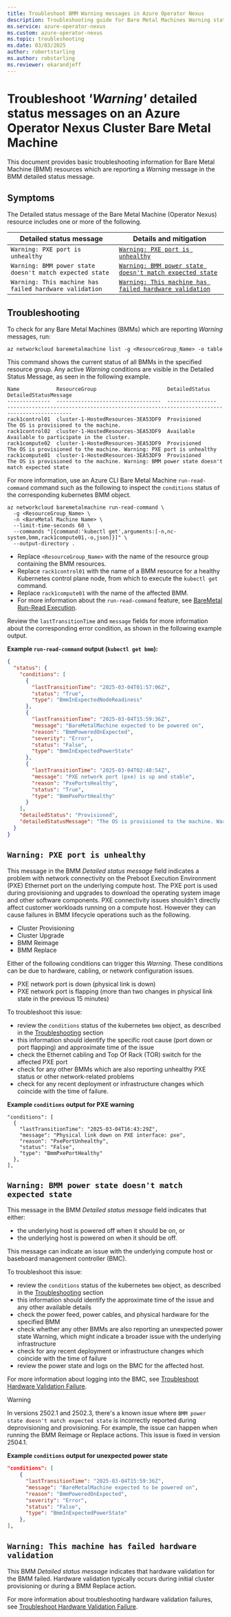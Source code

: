 ```yaml
---
title: Troubleshoot BMM Warning messages in Azure Operator Nexus
description: Troubleshooting guide for Bare Metal Machines Warning status messages in Azure Operator Nexus.
ms.service: azure-operator-nexus
ms.custom: azure-operator-nexus
ms.topic: troubleshooting
ms.date: 03/03/2025
author: robertstarling
ms.author: robstarling
ms.reviewer: ekarandjeff
---
```


# Troubleshoot _'Warning'_ detailed status messages on an Azure Operator Nexus Cluster Bare Metal Machine

This document provides basic troubleshooting information for Bare Metal Machine (BMM) resources which are reporting a _Warning_ message in the BMM detailed status message.

## Symptoms

The Detailed status message of the Bare Metal Machine (Operator Nexus) resource includes one or more of the following.

| Detailed status message                                 | Details and mitigation                                                                                          |
| ------------------------------------------------------- | --------------------------------------------------------------------------------------------------------------- |
| `Warning: PXE port is unhealthy`                        | [`Warning: PXE port is unhealthy`](#warning-pxe-port-is-unhealthy)                                              |
| `Warning: BMM power state doesn't match expected state` | [`Warning: BMM power state doesn't match expected state`](#warning-bmm-power-state-doesnt-match-expected-state) |
| `Warning: This machine has failed hardware validation`  | [`Warning: This machine has failed hardware validation`](#warning-this-machine-has-failed-hardware-validation)  |

## Troubleshooting

To check for any Bare Metal Machines (BMMs) which are reporting _Warning_ messages, run:

```azurecli
az networkcloud baremetalmachine list -g <ResourceGroup_Name> -o table
```

This command shows the current status of all BMMs in the specified resource group. Any active _Warning_ conditions are visible in the Detailed Status Message, as seen in the following example.

```shell
Name            ResourceGroup                       DetailedStatus    DetailedStatusMessage
--------------  ----------------------------------  ----------------  -------------------------------------------------------------------------------------------
rack1control01  cluster-1-HostedResources-3EA53DF9  Provisioned       The OS is provisioned to the machine.
rack1control02  cluster-1-HostedResources-3EA53DF9  Available         Available to participate in the cluster.
rack1compute02  cluster-1-HostedResources-3EA53DF9  Provisioned       The OS is provisioned to the machine. Warning: PXE port is unhealthy
rack1compute01  cluster-1-HostedResources-3EA53DF9  Provisioned       The OS is provisioned to the machine. Warning: BMM power state doesn't match expected state
```

For more information, use an Azure CLI Bare Metal Machine `run-read-command` command such as the following to inspect the `conditions` status of the corresponding kubernetes BMM object.

```azurecli
az networkcloud baremetalmachine run-read-command \
  -g <ResourceGroup_Name> \
  -n <BareMetal Machine Name> \
  --limit-time-seconds 60 \
  --commands "[{command:'kubectl get',arguments:[-n,nc-system,bmm,rack1compute01,-o,json]}]" \
  --output-directory .
```

- Replace `<ResourceGroup_Name>` with the name of the resource group containing the BMM resources.
- Replace `rack1control01` with the name of a BMM resource for a healthy Kubernetes control plane node, from which to execute the `kubectl get` command.
- Replace `rack1compute01` with the name of the affected BMM.
- For more information about the `run-read-command` feature, see [BareMetal Run-Read Execution](./howto-baremetal-run-read.md).

Review the `lastTransitionTime` and `message` fields for more information about the corresponding error condition, as shown in the following example output.

**Example `run-read-command` output (`kubectl get bmm`):**

```json
{
  "status": {
    "conditions": [
      {
        "lastTransitionTime": "2025-03-04T01:57:06Z",
        "status": "True",
        "type": "BmmInExpectedNodeReadiness"
      },
      {
        "lastTransitionTime": "2025-03-04T15:59:36Z",
        "message": "BareMetalMachine expected to be powered on",
        "reason": "BmmPoweredOnExpected",
        "severity": "Error",
        "status": "False",
        "type": "BmmInExpectedPowerState"
      },
      {
        "lastTransitionTime": "2025-03-04T02:48:54Z",
        "message": "PXE network port (pxe) is up and stable",
        "reason": "PxePortsHealthy",
        "status": "True",
        "type": "BmmPxePortHealthy"
      }
    ],
    "detailedStatus": "Provisioned",
    "detailedStatusMessage": "The OS is provisioned to the machine. Warning: BMM power state doesn't match expected state"
  }
}
```

## `Warning: PXE port is unhealthy`

This message in the BMM _Detailed status message_ field indicates a problem with network connectivity on the Preboot Execution Environment (PXE) Ethernet port on the underlying compute host.
The PXE port is used during provisioning and upgrades to download the operating system image and other software components.
PXE connectivity issues shouldn't directly affect customer workloads running on a compute host.
However they can cause failures in BMM lifecycle operations such as the following.

- Cluster Provisioning
- Cluster Upgrade
- BMM Reimage
- BMM Replace

Either of the following conditions can trigger this _Warning_. These conditions can be due to hardware, cabling, or network configuration issues.

- PXE network port is down (physical link is down)
- PXE network port is flapping (more than two changes in physical link state in the previous 15 minutes)

To troubleshoot this issue:

- review the `conditions` status of the kubernetes `bmm` object, as described in the [Troubleshooting](#troubleshooting) section
- this information should identify the specific root cause (port down or port flapping) and approximate time of the issue
- check the Ethernet cabling and Top Of Rack (TOR) switch for the affected PXE port
- check for any other BMMs which are also reporting unhealthy PXE status or other network-related problems
- check for any recent deployment or infrastructure changes which coincide with the time of failure.

**Example `conditions` output for PXE warning**

```
"conditions": [
  {
    "lastTransitionTime": "2025-03-04T16:43:29Z",
    "message": "Physical link down on PXE interface: pxe",
    "reason": "PxePortUnhealthy",
    "status": "False",
    "type": "BmmPxePortHealthy"
  },
],
```

## `Warning: BMM power state doesn't match expected state`

This message in the BMM _Detailed status message_ field indicates that either:

- the underlying host is powered off when it should be on, or
- the underlying host is powered on when it should be off.

This message can indicate an issue with the underlying compute host or baseboard management controller (BMC).

To troubleshoot this issue:

- review the `conditions` status of the kubernetes `bmm` object, as described in the [Troubleshooting](#troubleshooting) section
- this information should identify the approximate time of the issue and any other available details
- check the power feed, power cables, and physical hardware for the specified BMM
- check whether any other BMMs are also reporting an unexpected power state Warning, which might indicate a broader issue with the underlying infrastructure
- check for any recent deployment or infrastructure changes which coincide with the time of failure
- review the power state and logs on the BMC for the affected host.

For more information about logging into the BMC, see [Troubleshoot Hardware Validation Failure](./troubleshoot-hardware-validation-failure.md).

> [!WARNING]
> In versions 2502.1 and 2502.3, there's a known issue where `BMM power state doesn't match expected state` is incorrectly reported during deprovisioning and provisioning.
> For example, the issue can happen when running the BMM Reimage or Replace actions. This issue is fixed in version 2504.1.

**Example `conditions` output for unexpected power state**

```json
"conditions": [
    {
      "lastTransitionTime": "2025-03-04T15:59:36Z",
      "message": "BareMetalMachine expected to be powered on",
      "reason": "BmmPoweredOnExpected",
      "severity": "Error",
      "status": "False",
      "type": "BmmInExpectedPowerState"
    },
],
```

## `Warning: This machine has failed hardware validation`

This BMM _Detailed status message_ indicates that hardware validation for the BMM failed. Hardware validation typically occurs during initial cluster provisioning or during a BMM Replace action.

For more information about troubleshooting hardware validation failures, see [Troubleshoot Hardware Validation Failure](./troubleshoot-hardware-validation-failure.md).
